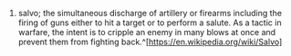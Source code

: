 1. salvo; the simultaneous discharge of artillery or firearms including the firing of guns either to hit a target or to perform a salute. As a tactic in warfare, the intent is to cripple an enemy in many blows at once and prevent them from fighting back.^[https://en.wikipedia.org/wiki/Salvo]